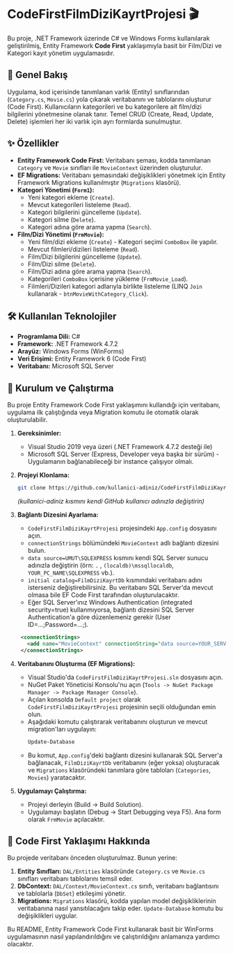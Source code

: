 # CodeFirstFilmDiziKayrtProjesi 🎬

Bu proje, .NET Framework üzerinde C# ve Windows Forms kullanılarak geliştirilmiş, Entity Framework **Code First** yaklaşımıyla basit bir Film/Dizi ve Kategori kayıt yönetim uygulamasıdır.

## 🚀 Genel Bakış

Uygulama, kod içerisinde tanımlanan varlık (Entity) sınıflarından (`Category.cs`, `Movie.cs`) yola çıkarak veritabanını ve tablolarını oluşturur (Code First). Kullanıcıların kategorileri ve bu kategorilere ait film/dizi bilgilerini yönetmesine olanak tanır. Temel CRUD (Create, Read, Update, Delete) işlemleri her iki varlık için ayrı formlarda sunulmuştur.

## ✨ Özellikler

*   **Entity Framework Code First:** Veritabanı şeması, kodda tanımlanan `Category` ve `Movie` sınıfları ile `MovieContext` üzerinden oluşturulur.
*   **EF Migrations:** Veritabanı şemasındaki değişiklikleri yönetmek için Entity Framework Migrations kullanılmıştır (`Migrations` klasörü).
*   **Kategori Yönetimi (`Form1`):**
    *   Yeni kategori ekleme (`Create`).
    *   Mevcut kategorileri listeleme (`Read`).
    *   Kategori bilgilerini güncelleme (`Update`).
    *   Kategori silme (`Delete`).
    *   Kategori adına göre arama yapma (`Search`).
*   **Film/Dizi Yönetimi (`FrmMovie`):**
    *   Yeni film/dizi ekleme (`Create`) - Kategori seçimi `ComboBox` ile yapılır.
    *   Mevcut filmleri/dizileri listeleme (`Read`).
    *   Film/Dizi bilgilerini güncelleme (`Update`).
    *   Film/Dizi silme (`Delete`).
    *   Film/Dizi adına göre arama yapma (`Search`).
    *   Kategorileri `ComboBox` içerisine yükleme (`FrmMovie_Load`).
    *   Filmleri/Dizileri kategori adlarıyla birlikte listeleme (LINQ `Join` kullanarak - `btnMovieWithCategory_Click`).

## 🛠️ Kullanılan Teknolojiler

*   **Programlama Dili:** C#
*   **Framework:** .NET Framework 4.7.2
*   **Arayüz:** Windows Forms (WinForms)
*   **Veri Erişimi:** Entity Framework 6 (Code First)
*   **Veritabanı:** Microsoft SQL Server

## 💾 Kurulum ve Çalıştırma

Bu proje Entity Framework Code First yaklaşımını kullandığı için veritabanı, uygulama ilk çalıştığında veya Migration komutu ile otomatik olarak oluşturulabilir.

1.  **Gereksinimler:**
    *   Visual Studio 2019 veya üzeri (.NET Framework 4.7.2 desteği ile)
    *   Microsoft SQL Server (Express, Developer veya başka bir sürüm) - Uygulamanın bağlanabileceği bir instance çalışıyor olmalı.

2.  **Projeyi Klonlama:**
    ```bash
    git clone https://github.com/kullanici-adiniz/CodeFirstFilmDiziKayrtProjesi.git
    ```
    *(kullanici-adiniz kısmını kendi GitHub kullanıcı adınızla değiştirin)*

3.  **Bağlantı Dizesini Ayarlama:**
    *   `CodeFirstFilmDiziKayrtProjesi` projesindeki `App.config` dosyasını açın.
    *   `connectionStrings` bölümündeki `MovieContext` adlı bağlantı dizesini bulun.
    *   `data source=UMUT\SQLEXPRESS` kısmını kendi SQL Server sunucu adınızla değiştirin (örn: `.` , `(localdb)\mssqllocaldb`, `YOUR_PC_NAME\SQLEXPRESS` vb.).
    *   `initial catalog=FilmDiziKayrtDb` kısmındaki veritabanı adını isterseniz değiştirebilirsiniz. Bu veritabanı SQL Server'da mevcut olmasa bile EF Code First tarafından oluşturulacaktır.
    *   Eğer SQL Server'ınız Windows Authentication (integrated security=true) kullanmıyorsa, bağlantı dizesini SQL Server Authentication'a göre düzenlemeniz gerekir (User ID=...;Password=...;).

    ```xml
     <connectionStrings>
       <add name="MovieContext" connectionString="data source=YOUR_SERVER_NAME;initial catalog=FilmDiziKayrtDb;integrated security=true;" providerName="System.Data.SqlClient" />
     </connectionStrings>
    ```

4.  **Veritabanını Oluşturma (EF Migrations):**
    *   Visual Studio'da `CodeFirstFilmDiziKayrtProjesi.sln` dosyasını açın.
    *   NuGet Paket Yöneticisi Konsolu'nu açın (`Tools -> NuGet Package Manager -> Package Manager Console`).
    *   Açılan konsolda `Default project` olarak `CodeFirstFilmDiziKayrtProjesi` projesinin seçili olduğundan emin olun.
    *   Aşağıdaki komutu çalıştırarak veritabanını oluşturun ve mevcut migration'ları uygulayın:
        ```powershell
        Update-Database
        ```
    *   Bu komut, `App.config`'deki bağlantı dizesini kullanarak SQL Server'a bağlanacak, `FilmDiziKayrtDb` veritabanını (eğer yoksa) oluşturacak ve `Migrations` klasöründeki tanımlara göre tabloları (`Categories`, `Movies`) yaratacaktır.

5.  **Uygulamayı Çalıştırma:**
    *   Projeyi derleyin (Build -> Build Solution).
    *   Uygulamayı başlatın (Debug -> Start Debugging veya F5). Ana form olarak `FrmMovie` açılacaktır.

## 📝 Code First Yaklaşımı Hakkında

Bu projede veritabanı önceden oluşturulmaz. Bunun yerine:

1.  **Entity Sınıfları:** `DAL/Entities` klasöründe `Category.cs` ve `Movie.cs` sınıfları veritabanı tablolarını temsil eder.
2.  **DbContext:** `DAL/Context/MovieContext.cs` sınıfı, veritabanı bağlantısını ve tablolarla (`DbSet`) etkileşimi yönetir.
3.  **Migrations:** `Migrations` klasörü, kodda yapılan model değişikliklerinin veritabanına nasıl yansıtılacağını takip eder. `Update-Database` komutu bu değişiklikleri uygular.

Bu README, Entity Framework Code First kullanarak basit bir WinForms uygulamasının nasıl yapılandırıldığını ve çalıştırıldığını anlamanıza yardımcı olacaktır.
